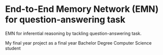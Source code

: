 # End-to-End Memory Network (EMN) for question-answering task
EMN for inferential reasoning by tackling question-answering task.

My final year project as a final year Bachelor Degree Computer Science student
